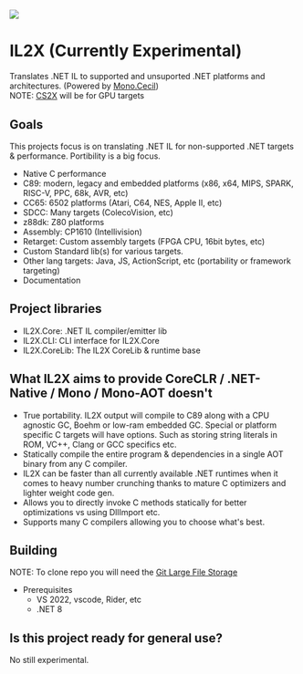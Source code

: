 # <a href="https://discord.gg/QmJEGER9An"><image src="https://theme.zdassets.com/theme_assets/678183/cc59daa07820943e943c2fc283b9079d7003ff76.svg"/></a>

# IL2X (Currently Experimental)
Translates .NET IL to supported and unsuported .NET platforms and architectures. (Powered by <a href="https://github.com/reignstudios/cecil">Mono.Cecil</a>)<br>
NOTE: <a href="https://github.com/reignstudios/CS2X">CS2X</a> will be for GPU targets

## Goals
This projects focus is on translating .NET IL for non-supported .NET targets & performance. Portibility is a big focus.
* Native C performance
* C89: modern, legacy and embedded platforms (x86, x64, MIPS, SPARK, RISC-V, PPC, 68k, AVR, etc)
* CC65: 6502 platforms (Atari, C64, NES, Apple II, etc)
* SDCC: Many targets (ColecoVision, etc)
* z88dk: Z80 platforms
* Assembly: CP1610 (Intellivision)
* Retarget: Custom assembly targets (FPGA CPU, 16bit bytes, etc)
* Custom Standard lib(s) for various targets.
* Other lang targets: Java, JS, ActionScript, etc (portability or framework targeting)
* Documentation

## Project libraries
* IL2X.Core: .NET IL compiler/emitter lib
* IL2X.CLI: CLI interface for IL2X.Core
* IL2X.CoreLib: The IL2X CoreLib & runtime base

## What IL2X aims to provide CoreCLR / .NET-Native / Mono / Mono-AOT doesn't
* True portability. IL2X output will compile to C89 along with a CPU agnostic GC, Boehm or low-ram embedded GC. Special or platform specific C targets will have options. Such as storing string literals in ROM, VC++, Clang or GCC specifics etc.
* Statically compile the entire program & dependencies in a single AOT binary from any C compiler.
* IL2X can be faster than all currently available .NET runtimes when it comes to heavy number crunching thanks to mature C optimizers and lighter weight code gen.
* Allows you to directly invoke C methods statically for better optimizations vs using DllImport etc.
* Supports many C compilers allowing you to choose what's best.

## Building
NOTE: To clone repo you will need the <a href=https://git-lfs.github.com>Git Large File Storage</a></a>

* Prerequisites
	* VS 2022, vscode, Rider, etc
	* .NET 8

## Is this project ready for general use?
No still experimental.
